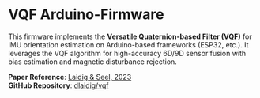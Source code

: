 # VQF Arduino-Firmware  
This firmware implements the **Versatile Quaternion-based Filter (VQF)** for IMU orientation estimation on Arduino-based frameworks (ESP32, etc.). It leverages the VQF algorithm for high-accuracy 6D/9D sensor fusion with bias estimation and magnetic disturbance rejection.  

**Paper Reference**: [Laidig & Seel, 2023](https://doi.org/10.1016/j.inffus.2022.10.014)  
**GitHub Repository**: [dlaidig/vqf](https://github.com/dlaidig/vqf)  
